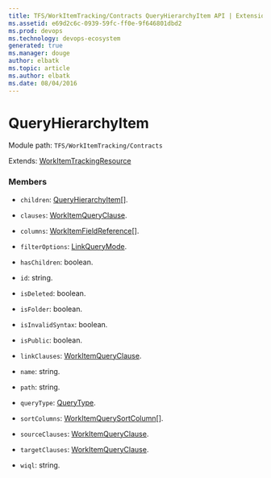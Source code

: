 ```yaml
---
title: TFS/WorkItemTracking/Contracts QueryHierarchyItem API | Extensions for Visual Studio Team Services
ms.assetid: e69d2c6c-0939-59fc-ff0e-9f646801dbd2
ms.prod: devops
ms.technology: devops-ecosystem
generated: true
ms.manager: douge
author: elbatk
ms.topic: article
ms.author: elbatk
ms.date: 08/04/2016
---
```


# QueryHierarchyItem

Module path: `TFS/WorkItemTracking/Contracts`

Extends: [WorkItemTrackingResource](../../../TFS/WorkItemTracking/Contracts/WorkItemTrackingResource.md)

### Members

* `children`: [QueryHierarchyItem](../../../TFS/WorkItemTracking/Contracts/QueryHierarchyItem.md)[]. 

* `clauses`: [WorkItemQueryClause](../../../TFS/WorkItemTracking/Contracts/WorkItemQueryClause.md). 

* `columns`: [WorkItemFieldReference](../../../TFS/WorkItemTracking/Contracts/WorkItemFieldReference.md)[]. 

* `filterOptions`: [LinkQueryMode](../../../TFS/WorkItemTracking/Contracts/LinkQueryMode.md). 

* `hasChildren`: boolean. 

* `id`: string. 

* `isDeleted`: boolean. 

* `isFolder`: boolean. 

* `isInvalidSyntax`: boolean. 

* `isPublic`: boolean. 

* `linkClauses`: [WorkItemQueryClause](../../../TFS/WorkItemTracking/Contracts/WorkItemQueryClause.md). 

* `name`: string. 

* `path`: string. 

* `queryType`: [QueryType](../../../TFS/WorkItemTracking/Contracts/QueryType.md). 

* `sortColumns`: [WorkItemQuerySortColumn](../../../TFS/WorkItemTracking/Contracts/WorkItemQuerySortColumn.md)[]. 

* `sourceClauses`: [WorkItemQueryClause](../../../TFS/WorkItemTracking/Contracts/WorkItemQueryClause.md). 

* `targetClauses`: [WorkItemQueryClause](../../../TFS/WorkItemTracking/Contracts/WorkItemQueryClause.md). 

* `wiql`: string. 

